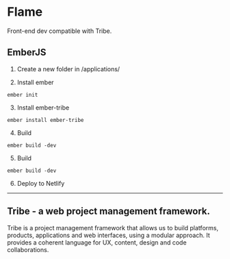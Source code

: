# Flame

Front-end dev compatible with Tribe.

## EmberJS

1. Create a new folder in /applications/

2. Install ember
```
ember init
```
3. Install ember-tribe
```
ember install ember-tribe
```
4. Build
```
ember build -dev
```
5. Build
```
ember build -dev
```
6. Deploy to Netlify


------------------------------------------------------------------------------

## Tribe - a web project management framework.

Tribe is a project management framework that allows us to build platforms, products, applications and web interfaces, using a modular approach. It provides a coherent language for UX, content, design and code collaborations.